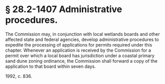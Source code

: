 # § 28.2-1407 Administrative procedures.

<p>The Commission may, in conjunction with local wetlands boards and other affected state and federal agencies, develop administrative procedures to expedite the processing of applications for permits required under this chapter. Whenever an application is received by the Commission for a permit over which a local board has jurisdiction under a coastal primary sand dune zoning ordinance, the Commission shall forward a copy of the application to that board within seven days.</p><p>1992, c. 836.</p>
